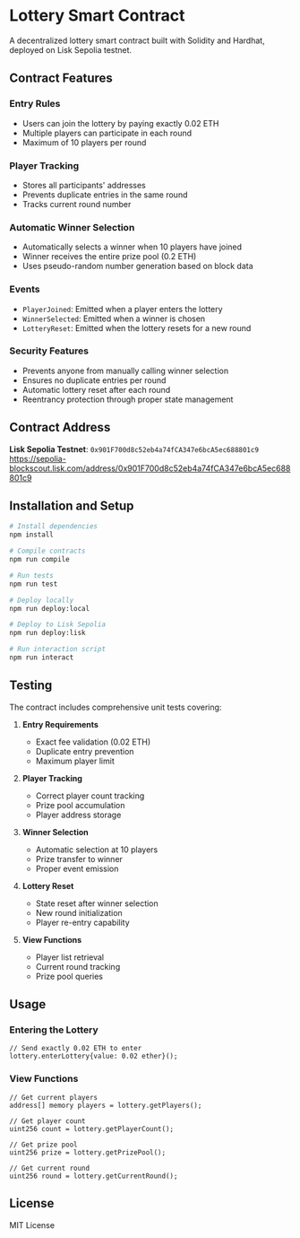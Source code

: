 # Lottery Smart Contract

A decentralized lottery smart contract built with Solidity and Hardhat, deployed on Lisk Sepolia testnet.

## Contract Features

### Entry Rules
- Users can join the lottery by paying exactly 0.02 ETH
- Multiple players can participate in each round
- Maximum of 10 players per round

### Player Tracking
- Stores all participants' addresses
- Prevents duplicate entries in the same round
- Tracks current round number

### Automatic Winner Selection
- Automatically selects a winner when 10 players have joined
- Winner receives the entire prize pool (0.2 ETH)
- Uses pseudo-random number generation based on block data

### Events
- `PlayerJoined`: Emitted when a player enters the lottery
- `WinnerSelected`: Emitted when a winner is chosen
- `LotteryReset`: Emitted when the lottery resets for a new round

### Security Features
- Prevents anyone from manually calling winner selection
- Ensures no duplicate entries per round
- Automatic lottery reset after each round
- Reentrancy protection through proper state management

## Contract Address

**Lisk Sepolia Testnet**: `0x901F700d8c52eb4a74fCA347e6bcA5ec688801c9`
https://sepolia-blockscout.lisk.com/address/0x901F700d8c52eb4a74fCA347e6bcA5ec688801c9

## Installation and Setup

```bash
# Install dependencies
npm install

# Compile contracts
npm run compile

# Run tests
npm run test

# Deploy locally
npm run deploy:local

# Deploy to Lisk Sepolia
npm run deploy:lisk

# Run interaction script
npm run interact
```

## Testing

The contract includes comprehensive unit tests covering:

1. **Entry Requirements**
   - Exact fee validation (0.02 ETH)
   - Duplicate entry prevention
   - Maximum player limit

2. **Player Tracking**
   - Correct player count tracking
   - Prize pool accumulation
   - Player address storage

3. **Winner Selection**
   - Automatic selection at 10 players
   - Prize transfer to winner
   - Proper event emission

4. **Lottery Reset**
   - State reset after winner selection
   - New round initialization
   - Player re-entry capability

5. **View Functions**
   - Player list retrieval
   - Current round tracking
   - Prize pool queries

## Usage

### Entering the Lottery

```solidity
// Send exactly 0.02 ETH to enter
lottery.enterLottery{value: 0.02 ether}();
```

### View Functions

```solidity
// Get current players
address[] memory players = lottery.getPlayers();

// Get player count
uint256 count = lottery.getPlayerCount();

// Get prize pool
uint256 prize = lottery.getPrizePool();

// Get current round
uint256 round = lottery.getCurrentRound();
```

## License

MIT License
